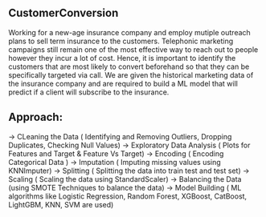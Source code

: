 ## CustomerConversion

  Working for a new-age insurance company and employ mutiple outreach plans to sell term insurance to the customers. Telephonic marketing campaigns still remain one of the most effective way to reach out to people however they incur a lot of cost. Hence, it is important to identify the customers that are most likely to convert beforehand so that they can be specifically targeted via call.
  We are given the historical marketing data of the insurance company and are required to build a ML model that will predict if a client will subscribe to the insurance.

## Approach:

-> CLeaning the Data ( Identifying and Removing Outliers, Dropping Duplicates, Checking Null Values)
-> Exploratory Data Analysis ( Plots for Features and Target & Feature Vs Target)
-> Encoding ( Encoding Categorical Data )
-> Imputation ( Imputing missing values using KNNImputer)
-> Splitting ( Splitting the data into train test and test set)
-> Scaling ( Scaling the data using StandardScaler)
-> Balancing the Data (using SMOTE Techniques to balance the data)
-> Model Building ( ML algorithms like Logistic Regression, Random Forest, XGBoost, CatBoost, LightGBM, KNN, SVM are used) 
